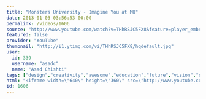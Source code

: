 ```yaml
---
title: "Monsters University - Imagine You at MU"
date: 2013-01-03 03:56:53 00:00
permalink: /videos/1606
source: "http://www.youtube.com/watch?v=THhRSJC5FX8&feature=player_embedded"
featured: false
provider: "YouTube"
thumbnail: "http://i1.ytimg.com/vi/THhRSJC5FX8/hqdefault.jpg"
user:
  id: 339
  username: "asadc"
  name: "Asad Chishti"
tags: ["design","creativity","awesome","education","future","vision","school"]
html: "<iframe width=\"640\" height=\"360\" src=\"http://www.youtube.com/embed/THhRSJC5FX8?wmode=transparent&feature=oembed\" frameborder=\"0\" allowfullscreen></iframe>"
id: 1606
---
```


